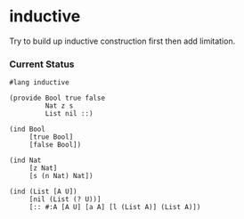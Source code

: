 # inductive

Try to build up inductive construction first then add limitation.

### Current Status

```racket
#lang inductive

(provide Bool true false
         Nat z s
         List nil ::)

(ind Bool
     [true Bool]
     [false Bool])

(ind Nat
     [z Nat]
     [s (n Nat) Nat])

(ind (List [A U])
     [nil (List (? U))]
     [:: #:A [A U] [a A] [l (List A)] (List A)])
```
